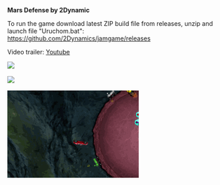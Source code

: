 **Mars Defense by 2Dynamic**

To run the game download latest ZIP build file from releases, unzip and launch file "Uruchom.bat":
https://github.com/2Dynamics/jamgame/releases

Video trailer:
[Youtube](https://www.youtube.com/watch?v=00IiJi9sHJg)


![](/gif/gameplay.gif)

![](/gif/lander_landing.gif)

![](/gif/spawny.gif)

